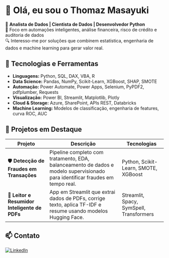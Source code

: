 # 👋 Olá, eu sou o Thomaz Masayuki

🎯 **Analista de Dados | Cientista de Dados | Desenvolvedor Python**  
💼 Foco em automações inteligentes, análise financeira, risco de crédito e auditoria de dados  
🔍 Interesso-me por soluções que combinem estatística, engenharia de dados e machine learning para gerar valor real.

## 🚀 Tecnologias e Ferramentas
- **Linguagens:** Python, SQL, DAX, VBA, R
- **Data Science:** Pandas, NumPy, Scikit-Learn, XGBoost, SHAP, SMOTE
- **Automação:** Power Automate, Power Apps, Selenium, PyPDF2, pdfplumber, Requests
- **Visualização:** Power BI, Streamlit, Matplotlib, Plotly
- **Cloud & Storage:** Azure, SharePoint, APIs REST, Databricks
- **Machine Learning:** Modelos de classificação, engenharia de features, curva ROC, AUC

## 📌 Projetos em Destaque
| Projeto | Descrição | Tecnologias |
|--------|-----------|-------------|
| 🛡️ **Detecção de Fraudes em Transações** | Pipeline completo com tratamento, EDA, balanceamento de dados e modelo supervisionado para identificar fraudes em tempo real. | Python, Scikit-Learn, SMOTE, XGBoost |
| 📑 **Leitor e Resumidor Inteligente de PDFs** | App em Streamlit que extrai dados de PDFs, corrige texto, aplica TF-IDF e resume usando modelos Hugging Face. | Streamlit, Spacy, SymSpell, Transformers |

## 📫 Contato
[![LinkedIn](https://img.shields.io/badge/-LinkedIn-blue?style=flat&logo=linkedin)](https://www.linkedin.com/in/thomazmasayuki/)
